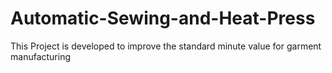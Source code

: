 # Automatic-Sewing-and-Heat-Press
This Project is developed to improve the standard minute value for garment manufacturing
